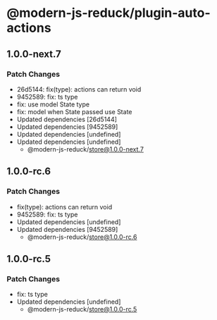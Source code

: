 # @modern-js-reduck/plugin-auto-actions

## 1.0.0-next.7

### Patch Changes

- 26d5144: fix(type): actions can return void
- 9452589: fix: ts type
- fix: use model State type
- fix: model<State> when State passed use State
- Updated dependencies [26d5144]
- Updated dependencies [9452589]
- Updated dependencies [undefined]
- Updated dependencies [undefined]
  - @modern-js-reduck/store@1.0.0-next.7

## 1.0.0-rc.6

### Patch Changes

- fix(type): actions can return void
- 9452589: fix: ts type
- Updated dependencies [undefined]
- Updated dependencies [9452589]
  - @modern-js-reduck/store@1.0.0-rc.6

## 1.0.0-rc.5

### Patch Changes

- fix: ts type
- Updated dependencies [undefined]
  - @modern-js-reduck/store@1.0.0-rc.5
